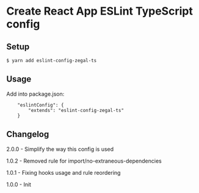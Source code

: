 # Create React App ESLint TypeScript config

## Setup

```
$ yarn add eslint-config-zegal-ts
```

## Usage

Add into package.json:

```
	"eslintConfig": {
		"extends": "eslint-config-zegal-ts"
	}
```

## Changelog

2.0.0 - Simplify the way this config is used

1.0.2 - Removed rule for import/no-extraneous-dependencies

1.0.1 - Fixing hooks usage and rule reordering

1.0.0 - Init

